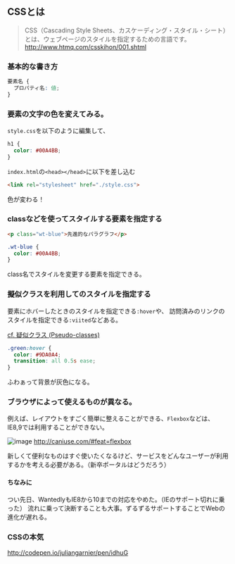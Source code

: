 ## CSSとは

> CSS（Cascading Style Sheets、カスケーディング・スタイル・シート）とは、ウェブページのスタイルを指定するための言語です。
http://www.htmq.com/csskihon/001.shtml

### 基本的な書き方

```css
要素名 {
  プロパティ名: 値;
}
```

### 要素の文字の色を変えてみる。

`style.css`を以下のように編集して、

```css
h1 {
  color: #00A4BB;
}
```

`index.html`の`<head></head>`に以下を差し込む

```html
<link rel="stylesheet" href="./style.css">
```

色が変わる！

### classなどを使ってスタイルする要素を指定する

```html
<p class="wt-blue">先進的なパラグラフ</p>
```
```css
.wt-blue {
  color: #00A4BB;
}
```

class名でスタイルを変更する要素を指定できる。

### 擬似クラスを利用してのスタイルを指定する

要素にホバーしたときのスタイルを指定できる`:hover`や、
訪問済みのリンクのスタイルを指定できる`:viited`などある。

[cf. 疑似クラス (Pseudo-classes)](https://developer.mozilla.org/ja/docs/Web/CSS/Pseudo-classes)

```css
.green:hover {
  color: #9DA0A4;
  transition: all 0.5s ease;
}
```
ふわぁって背景が灰色になる。

### ブラウザによって使えるものが異なる。

例えば、レイアウトをすごく簡単に整えることができる、`Flexbox`などは、
IE8,9では利用することができない。

![image](https://cloud.githubusercontent.com/assets/4524771/13471381/b205cc6a-e0f3-11e5-96e7-c1574fdd6836.png)
http://caniuse.com/#feat=flexbox

新しくて便利なものはすぐ使いたくなるけど、サービスをどんなユーザーが利用するかを考える必要がある。（新卒ポータルはどうだろう）

#### ちなみに

つい先日、WantedlyもIE8から10までの対応をやめた。（IEのサポート切れに乗った）
流れに乗って決断することも大事。ずるずるサポートすることでWebの進化が遅れる。

### CSSの本気

http://codepen.io/juliangarnier/pen/idhuG
